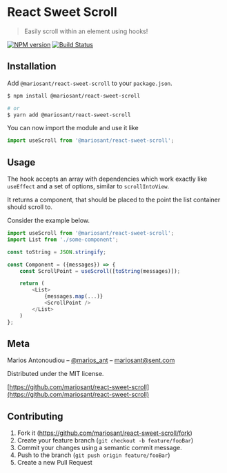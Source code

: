 # React Sweet Scroll

> Easily scroll within an element using hooks!

[![NPM version](https://img.shields.io/npm/v/@mariosant/react-sweet-scroll.svg)](https://www.npmjs.com/package/@mariosant/react-sweet-scroll)
[![Build Status](https://travis-ci.org/mariosant/react-sweet-scroll.svg?branch=master)](https://travis-ci.org/mariosant/react-sweet-scroll)

## Installation

Add `@mariosant/react-sweet-scroll` to your `package.json`.

```bash
$ npm install @mariosant/react-sweet-scroll

# or
$ yarn add @mariosant/react-sweet-scroll
```

You can now import the module and use it like

```javascript
import useScroll from '@mariosant/react-sweet-scroll';
```

## Usage

The hook accepts an array with dependencies which work exactly like `useEffect` and a set of options, similar to `scrollIntoView`.

It returns a component, that should be placed to the point the list container should scroll to.

Consider the example below.

```javascript
import useScroll from '@mariosant/react-sweet-scroll';
import List from './some-component';

const toString = JSON.stringify;

const Component = ({messages}) => {
    const ScrollPoint = useScroll([toString(messages)]);

    return (
        <List>
            {messages.map(...)}
            <ScrollPoint />
        </List>
    )
};
```

## Meta

Marios Antonoudiou – [@marios_ant](https://twitter.com/marios_ant) – mariosant@sent.com

Distributed under the MIT license.

[https://github.com/mariosant/react-sweet-scroll](https://github.com/mariosant/react-sweet-scroll)

## Contributing

1. Fork it (<https://github.com/mariosant/react-sweet-scroll/fork>)
2. Create your feature branch (`git checkout -b feature/fooBar`)
3. Commit your changes using a semantic commit message.
4. Push to the branch (`git push origin feature/fooBar`)
5. Create a new Pull Request
